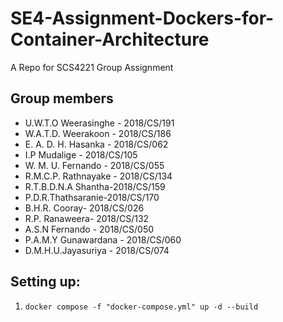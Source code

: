 # SE4-Assignment-Dockers-for-Container-Architecture
A Repo for SCS4221 Group Assignment

## Group members


- U.W.T.O Weerasinghe - 2018/CS/191
- W.A.T.D. Weerakoon - 2018/CS/186
- E. A. D. H. Hasanka - 2018/CS/062
- I.P Mudalige - 2018/CS/105
- W. M. U. Fernando - 2018/CS/055
- R.M.C.P. Rathnayake - 2018/CS/134
- R.T.B.D.N.A Shantha-2018/CS/159
- P.D.R.Thathsaranie-2018/CS/170
- B.H.R. Cooray- 2018/CS/026
- R.P. Ranaweera- 2018/CS/132
- A.S.N Fernando - 2018/CS/050
- P.A.M.Y Gunawardana - 2018/CS/060
- D.M.H.U.Jayasuriya - 2018/CS/074

## Setting up:

1. `docker compose -f "docker-compose.yml" up -d --build`
